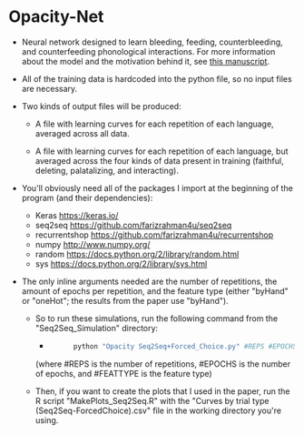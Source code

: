 # Opacity-Net

* Neural network designed to learn bleeding, feeding, counterbleeding, and counterfeeding phonological interactions. For more information about the model and the motivation behind it, see [this manuscript](https://people.umass.edu/bprickett/Downloads/Opacity-Manuscript-Prickett2018.pdf).

* All of the training data is hardcoded into the python file, so no input files are necessary.

* Two kinds of output files will be produced: 

  * A file with learning curves for each repetition of each language, averaged across all data.

  * A file with learning curves for each repetition of each language, but averaged across the four kinds of data present in training (faithful, deleting, palatalizing, and interacting).

* You'll obviously need all of the packages I import at the beginning of the program (and their dependencies):

  * Keras		https://keras.io/
  * seq2seq		https://github.com/farizrahman4u/seq2seq
  * recurrentshop	https://github.com/farizrahman4u/recurrentshop
  * numpy		http://www.numpy.org/
  * random		https://docs.python.org/2/library/random.html
  * sys			https://docs.python.org/2/library/sys.html

* The only inline arguments needed are the number of repetitions, the amount of epochs per repetition, and the feature type (either "byHand" or "oneHot"; the results from the paper use "byHand").

  * So to run these simulations, run the following command from the "Seq2Seq_Simulation" directory:

    * ```bash
            python "Opacity Seq2Seq+Forced_Choice.py" #REPS #EPOCHS #FEATTYPE ```
    (where #REPS is the number of repetitions, #EPOCHS is the number of epochs, and #FEATTYPE is the feature type)

  * Then, if you want to create the plots that I used in the paper, run the R script "MakePlots_Seq2Seq.R" with the "Curves by trial type (Seq2Seq-ForcedChoice).csv" file in the working directory you're using.